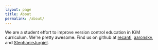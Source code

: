 ```yaml
---
layout: page
title: About
permalink: /about/
---
```


We are a student effort to improve version control education in IGM curriculum. We're pretty awesome. Find us on github at [recanti][], [aaronsky][], and [StephanieJurgiel][].

[recanti]: https://github.com/recanti
[aaronsky]: https://github.com/aaronsky
[StephanieJurgiel]: https://github.com/StephanieJurgiel